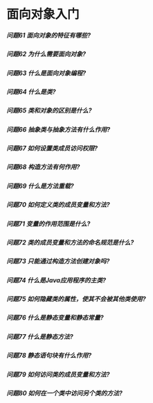面向对象入门
========
##### 问题61 面向对象的特征有哪些? 
##### 问题62 为什么需要面向对象?
##### 问题63 什么是面向对象编程?
##### 问题64 什么是类?
##### 问题65 类和对象的区别是什么?
##### 问题66 抽象类与抽象方法有什么作用?
##### 问题67 如何设置类成员访问权限?
##### 问题68 构造方法有何作用?
##### 问题69 什么是方法重载?
##### 问题70 如何定义类的成员变量和方法?
##### 问题71 变量的作用范围是什么?
##### 问题72 类的成员变量和方法的命名规范是什么?
##### 问题73 只能通过构造方法创建对象吗?
##### 问题74 什么是Java应用程序的主类?
##### 问题75 如何隐藏类的属性，使其不会被其他类使用?
##### 问题76 什么是静态变量和静态常量?
##### 问题77 什么是静态方法?
##### 问题78 静态语句块有什么作用?
##### 问题79 如何访问类的成员变量和方法?
##### 问题80 如何在一个类中访问另个类的方法?












